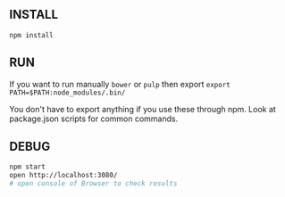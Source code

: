 INSTALL
-------

`npm install`

RUN
---

If you want to run manually `bower` or `pulp` then export `export PATH=$PATH:node_modules/.bin/`

You don't have to export anything if you use these through npm. Look at package.json scripts for common commands.

DEBUG
-----

```bash
npm start
open http://localhost:3080/
# open console of Browser to check results
```
